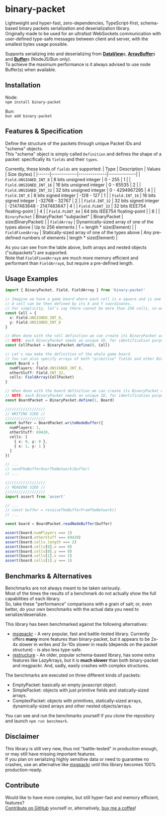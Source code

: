 # binary-packet

Lightweight and hyper-fast, zero-dependencies, TypeScript-first, schema-based binary packets serialization and deserialization library. \
Originally made to be used for an ultrafast WebSockets communication with user-defined type-safe messages between client and server, with the smallest bytes usage possible.

Supports serializing into and deserializing from [**DataView**](https://developer.mozilla.org/en-US/docs/Web/JavaScript/Reference/Global_Objects/DataView)s, [**ArrayBuffer**](https://developer.mozilla.org/en-US/docs/Web/JavaScript/Reference/Global_Objects/ArrayBuffer)s and [**Buffer**](https://nodejs.org/api/buffer.html#buffer)s (NodeJS/Bun only). \
To achieve the maximum performance is it always advised to use node Buffer(s) when available.

## Installation

Node: \
`npm install binary-packet`

Bun: \
`bun add binary-packet`

## Features & Specification

Define the structure of the packets through unique Packet IDs and "schema" objects. \
This "schema" object is simply called `Definition` and defines the shape of a packet: specifically its `fields` and their `types`.

Currently, these kinds of `fields` are supported:
| Type | Description | Values | Size (bytes) |
|------|-------------|--------------|--------------|
| `Field.UNSIGNED_INT_8` | 8 bits unsigned integer | 0 - 255 | 1 |
| `Field.UNSIGNED_INT_16` | 16 bits unsigned integer | 0 - 65535 | 2 |
| `Field.UNSIGNED_INT_32` | 32 bits unsigned integer | 0 - 4294967295 | 4 |
| `Field.INT_8` | 8 bits signed integer | -128 - 127 | 1 |
| `Field.INT_16` | 16 bits signed integer | -32768 - 32767 | 2 |
| `Field.INT_32` | 32 bits signed integer | -2147483648 - 2147483647 | 4 |
| `Field.FLOAT_32` | 32 bits IEEE754 floating-point | | 4 |
| `Field.FLOAT_64` | 64 bits IEEE754 floating-point | | 8 |
| `BinaryPacket` | BinaryPacket "subpacket" | BinaryPacket | size(BinaryPacket) |
| `FieldArray` | Dynamically-sized array of one of the types above | Up to 256 elements | 1 + length \* size(Element) |
| `FieldFixedArray` | Statically-sized array of one of the types above | Any pre-defined numbers of elements | length \* size(Element) |

As you can see from the table above, both arrays and nested objects ("subpackets") are supported. \
Note that `FieldFixedArray`s are much more memory efficient and performant than `FieldArray`s, but require a pre-defined length.

## Usage Examples

```typescript
import { BinaryPacket, Field, FieldArray } from 'binary-packet'

// Imagine we have a game board where each cell is a square and is one unit big.
// A cell can be then defined by its X and Y coordinates.
// For simplicity, let's say there cannot be more than 256 cells, so we can use 8 bits for each coordinate.
const Cell = {
  x: Field.UNSIGNED_INT_8,
  y: Field.UNSIGNED_INT_8
}

// When done with the cell definition we can create its BinaryPacket writer/reader.
// NOTE: each BinaryPacket needs an unique ID, for identification purposes and error checking.
const CellPacket = BinaryPacket.define(0, Cell)

// Let's now make the definition of the whole game board.
// You can also specify arrays of both "primitive" fields and other BinaryPackets.
const Board = {
  numPlayers: Field.UNSIGNED_INT_8,
  otherStuff: Field.INT_32,
  cells: FieldArray(CellPacket)
}

// When done with the board definition we can create its BinaryPacket writer/reader.
// NOTE: each BinaryPacket needs an unique ID, for identification purposes and error checking.
const BoardPacket = BinaryPacket.define(1, Board)

//////////////////
// WRITING SIDE //
//////////////////
const buffer = BoardPacket.writeNodeBuffer({
  numPlayers: 1,
  otherStuff: 69420,
  cells: [
    { x: 0, y: 0 },
    { x: 1, y: 1 }
  ]
})

// ...
// sendTheBufferOverTheNetwork(buffer)
// ...

//////////////////
// READING SIDE //
//////////////////
import assert from 'assert'

// ...
// const buffer = receiveTheBufferFromTheNetwork()
// ...

const board = BoardPacket.readNodeBuffer(buffer)

assert(board.numPlayers === 1)
assert(board.otherStuff === 69420)
assert(board.cells.length === 2)
assert(board.cells[0].x === 0)
assert(board.cells[0].y === 0)
assert(board.cells[1].x === 1)
assert(board.cells[1].y === 1)
```

## Benchmarks & Alternatives

Benchmarks are not always meant to be taken seriously. \
Most of the times the results of a benchmark do not actually show the full capabilities of each library. \
So, take these "performance" comparisons with a grain of salt; or, even better, do your own benchmarks with the actual data you need to serialize/deserialize.

This library has been benchmarked against the following alternatives:

- [msgpackr](https://www.npmjs.com/package/msgpackr) - A very popular, fast and battle-tested library. Currently offers **many** more features than binary-packet, but it appears to be 2x-4x slower in writes and 3x-10x slower in reads (depends on the packet structure) - is also less type-safe.
- [restructure](https://www.npmjs.com/package/restructure) - An older, popular schema-based library, has some extra features like LazyArrays, but it is **much slower** than both binary-packet and msgpackr. And, sadly, easily crashes with complex structures.

The benchmarks are executed on three different kinds of packets:

- EmptyPacket: basically an empty javascript object.
- SimplePacket: objects with just primitive fields and statically-sized arrays.
- ComplexPacket: objects with primitives, statically-sized arrays, dynamically-sized arrays and other nested objects/arrays.

You can see and run the benchmarks yourself if you clone the repository and launch `npm run benchmark`.

## Disclaimer

This library is still very new, thus not "battle-tested" in production enough, or may still have missing important features. \
If you plan on serializing highly sensitive data or need to guarantee no crashes, use an alternative like [msgpackr](https://www.npmjs.com/package/msgpackr) until this library becomes 100% production-ready.

## Contribute

Would like to have more complex, but still hyper-fast and memory efficient, features? \
[Contribute on GitHub](https://github.com/silence-cloud-com/binary-packet) yourself or, alternatively, [buy me a coffee](https://buymeacoffee.com/silence.cloud)!
